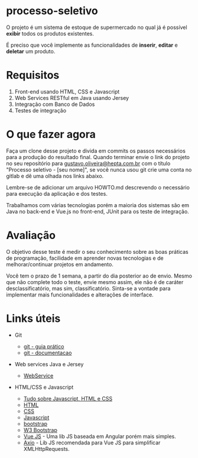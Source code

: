 # processo-seletivo
O projeto é um  sistema de estoque de supermercado no qual 
já é possível **exibir** todos os produtos existentes.

É preciso que você implemente as funcionalidades de **inserir**, **editar** e 
**deletar** um produto. 

# Requisitos

1. Front-end usando HTML, CSS e Javascript
2. Web Services RESTful em Java usando Jersey
3. Integração com Banco de Dados 
4. Testes de integração

# O que fazer agora

Faça um clone desse projeto e divida em commits os passos necessários para a
produção do resultado final. Quando terminar envie o link do projeto no seu repositório para gustavo.oliveira@hepta.com.br com o título "Processo seletivo - [seu nome]", se você nunca usou git crie uma conta no gitlab e 
dê uma olhada nos links abaixo.

Lembre-se de adicionar um arquivo HOWTO.md descrevendo o necessário para execução 
da aplicação e dos testes.  

Trabalhamos com várias tecnologias porém a maioria dos sistemas são em Java no back-end e Vue.js no front-end, JUnit para os teste de integração.

# Avaliação

O objetivo desse teste é medir o seu conhecimento sobre as boas práticas de programação, facilidade em aprender novas tecnologias e de melhorar/continuar projetos em andamento.

Você tem o prazo de 1 semana, a partir do dia posterior ao de envio. 
Mesmo que não complete todo o teste, envie mesmo assim, 
ele não é de caráter desclassificatório, mas sim, classificatório. 
Sinta-se a vontade para implementar mais funcionalidades e alterações de interface. 


# Links úteis

* Git
    * [git - guia prático](http://rogerdudler.github.io/git-guide/index.pt_BR.html)
    * [git - documentacao](https://git-scm.com/book/pt-pt/v2)

* Web services Java e Jersey
    * [WebService](https://www.ibm.com/developerworks/web/library/wa-aj-tomcat/)

* HTML/CSS e Javascript 
    * [Tudo sobre Javascript, HTML e CSS](https://www.w3schools.com/whatis/) 
    * [HTML](https://www.w3schools.com/html/default.asp)
    * [CSS](https://www.w3schools.com/css/default.asp)
    * [Javascript](https://www.w3schools.com/js/default.asp)
    * [bootstrap](https://getbootstrap.com/)
    * [W3 Bootstrap](https://www.w3schools.com/bootstrap/default.asp)
    * [Vue JS](https://vuejs.org/) - Uma lib JS baseada em Angular porém mais simples.
    * [Axio](https://vuejs.org/v2/cookbook/using-axios-to-consume-apis.html) - Lib JS recomendada para Vue JS para simplificar XMLHttpRequests.

